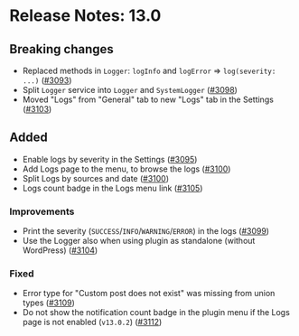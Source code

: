 # Release Notes: 13.0

## Breaking changes

- Replaced methods in `Logger`: `logInfo` and `logError` => `log(severity: ...)` ([#3093](https://github.com/GatoGraphQL/GatoGraphQL/pull/3093))
- Split `Logger` service into `Logger` and `SystemLogger` ([#3098](https://github.com/GatoGraphQL/GatoGraphQL/pull/3098))
- Moved "Logs" from "General" tab to new "Logs" tab in the Settings ([#3103](https://github.com/GatoGraphQL/GatoGraphQL/pull/3103))

## Added

- Enable logs by severity in the Settings ([#3095](https://github.com/GatoGraphQL/GatoGraphQL/pull/3095))
- Add Logs page to the menu, to browse the logs ([#3100](https://github.com/GatoGraphQL/GatoGraphQL/pull/3100))
- Split Logs by sources and date ([#3100](https://github.com/GatoGraphQL/GatoGraphQL/pull/3100))
- Logs count badge in the Logs menu link ([#3105](https://github.com/GatoGraphQL/GatoGraphQL/pull/3105))

### Improvements

- Print the severity (`SUCCESS`/`INFO`/`WARNING`/`ERROR`) in the logs ([#3099](https://github.com/GatoGraphQL/GatoGraphQL/pull/3099))
- Use the Logger also when using plugin as standalone (without WordPress) ([#3104](https://github.com/GatoGraphQL/GatoGraphQL/pull/3104))

### Fixed

- Error type for "Custom post does not exist" was missing from union types ([#3109](https://github.com/GatoGraphQL/GatoGraphQL/pull/3109))
- Do not show the notification count badge in the plugin menu if the Logs page is not enabled (`v13.0.2`) ([#3112](https://github.com/GatoGraphQL/GatoGraphQL/pull/3112))
